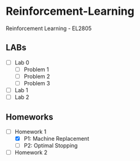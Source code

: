 # Reinforcement-Learning
Reinforcement Learning - EL2805


## LABs
- [ ] Lab 0
    - [ ] Problem 1
    - [ ] Problem 2
    - [ ] Problem 3
- [ ] Lab 1
- [ ] Lab 2

## Homeworks
- [ ] Homework 1
    - [X] P1: Machine Replacement
    - [ ] P2: Optimal Stopping
- [ ] Homework 2
